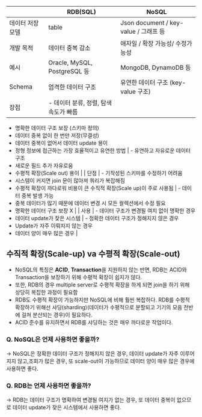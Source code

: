 |  | RDB(SQL) | NoSQL |
| --- | --- | --- |
| 데이터 저장 모델 | table | Json document / key-value / 그래프 등 |
| 개발 목적 | 데이터 중복 감소 | 애자일 / 확장 가능성/ 수정가능성 |
| 예시 | Oracle, MySQL, PostgreSQL 등 | MongoDB, DynamoDB 등 |
| Schema | 엄격한 데이터 구조 | 유연한 데이터 구조 (key-value 구조) |
| 장점 | - 데이터 분류, 정렬, 탐색 속도가 빠름
- 명확한 데이터 구조 보장 (스키마 정의)
- 데이터 중복 없이 한 번만 저장(무결성)
- 데이터 중복이 없어서 데이터 update 용이
- 정형 정보에 접근하는 가장 효율적이고 유연한 방법 | - 유연하고 자유로운 데이터 구조
- 새로운 필드 추가 자유로움
- 수평적 확장(Scale out) 용이 |
| 단점 | - 기작성된 스키마를 수정하기 어려움
- 시스템이 커지면 join 문이 많아져 쿼리가 복잡해짐
- 수평적 확장이 까다로워 비용이 큰 수직적 확장(Scale up)이 주로 사용됨 | - 데이터 중복 발생 가능
- 중복 데이터가 많기 때문에 데이터 변경 시 모든 컬렉션에서 수정 필요
- 명확한 데이터 구조 보장 X |
| 사용 | - 데이터 구조가 변경될 여지 없이 명확한 경우
- 데이터 update가 잦은 시스템 | - 정확한 데이터 구조가 정해지지 않은 경우
- Update가 자주 이뤄지지 않는 경우
- 데이터 양이 매우 많은 경우 |

## 수직적 확장(Scale-up) va 수평적 확장(Scale-out)

- NoSQL의 특징은 **ACID**, **Transaction**을 지원하지 않는 반면, RDB는 ACID와 Transaction을 보장하기 위해 수평적 확장이 쉽지가 않다.
- 또한, RDB의 경우 multiple server로 수평적 확장을 하게 되면 join을 하기 위해 상당히 복잡한 과정이 필요함
- RDB도 수평적 확장이 가능하지만 NoSQL에 비해 훨씬 복잡하다. RDB를 수평적 확장하기 위해선 샤딩(sharding)(데이터가 수평적으로 분할되고 기기의 모음 전반에 걸쳐 분산되는 경우)이 필요하다.
- ACID 준수를 유지하면서 RDB를 샤딩하는 것은 매우 까다로운 작업이다.

### Q. NoSQL은 언제 사용하면 좋을까?

→ NoSQL은 정확한 데이터 구조가 정해지지 않은 경우, 데이터 update가 자주 이루어지지 않고,조회가 많은 경우, 또 scale-out이 가능하므로 데이터 양이 매우 많은 경우에 사용하면 좋다.

### Q. RDB는 언제 사용하면 좋을까?

→ RDB는 데이터 구조가 명확하여 변경될 여지가 없는 경우, 또 데이터 중복이 없으므로 데이터 update가 잦은 시스템에서 사용하면 좋다.
